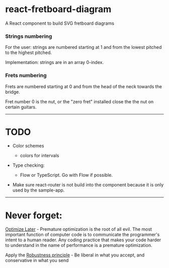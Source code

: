 # react-fretboard-diagram

A React component to build SVG fretboard diagrams


### Strings numbering

For the user: strings are numbered starting at 1 and from the lowest pitched to the highest pitched.

Implementation: strings are in an array 0-index.

### Frets numbering

Frets are numbered starting at 0 and from the head of the neck towards the bridge.

Fret number 0 is the nut, or the "zero fret" installed close the the nut on certain guitars.


----

# TODO

- Color schemes
    - colors for intervals

- Type checking:
    - Flow or TypeScript. Go with Flow if possible.

- Make sure react-router is not build into the component because it is only used by the sample-app.

----

# Never forget:

[Optimize Later](http://wiki.c2.com/?OptimizeLater) - Premature optimization is the root of all evil. The most important 
function of computer code is to communicate the programmer's intent to a human reader. Any coding practice that makes 
your code harder to understand in the name of performance is a premature optimization.

Apply the [Robustness principle](https://en.wikipedia.org/wiki/Robustness_principle) - Be liberal in what you accept, and conservative in what you send



